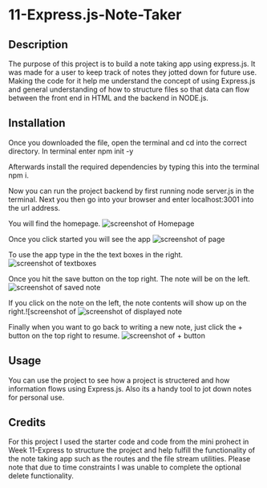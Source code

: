 # 11-Express.js-Note-Taker

## Description
The purpose of this project is to build a note taking app using express.js. It was made for a user to keep track of notes they jotted down for future use. Making the code for it help me understand the concept of using Express.js and general understanding of how to structure files so that data can flow between the front end in HTML and the backend in NODE.js.

## Installation
Once you downloaded the file, open the terminal and cd into the correct directory. In terminal enter npm init -y

Afterwards install the required dependencies by typing this into the terminal npm i.

Now you can run the project backend by first running node server.js in the terminal. Next you then go into your browser and enter localhost:3001 into the url address.

You will find the homepage.
![screenshot of Homepage](assets/images/01) 

Once you click started you will see the app
![screenshot of page](assets/images/02) 

To use the app type in the the text boxes in the right.
![screenshot of textboxes](assets/images/03) 

Once you hit the save button on the top right. The note will be on the left.
![screenshot of saved note](assets/images/04) 

If you click on the note on the left, the note contents will show up on the right.\![screenshot of ![screenshot of displayed note](assets/images/04) 

Finally when you want to go back to writing a new note, just click the + button on the top right to resume.
![screenshot of + button](assets/images/05) 

## Usage
You can use the project to see how a project is structered and how information flows using Express.js. Also its a handy tool to jot down notes for personal use.

## Credits
For this project I used the starter code and code from the mini prohect in Week 11-Express to structure the project and help fulfill the functionality of the note taking app such as the routes and the file stream utilities. Please note that due to time constraints I was unable to complete the optional delete functionality.